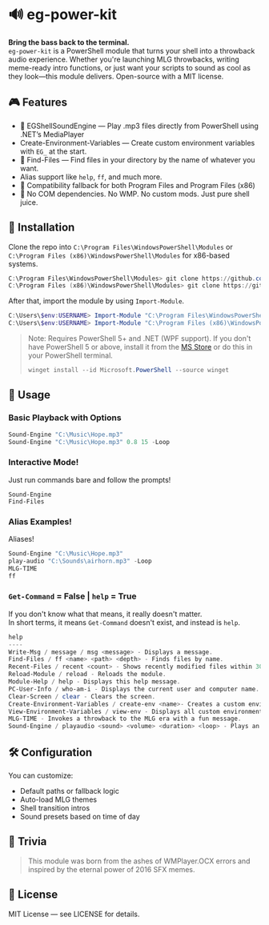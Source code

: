 # 🔊 eg-power-kit
**Bring the bass back to the terminal.**  
`eg-power-kit` is a PowerShell module that turns your shell into a throwback audio experience. Whether you're launching MLG throwbacks, writing meme-ready intro functions, or just want your scripts to sound as cool as they look—this module delivers. Open-source with a MIT license.

## 🎮 Features
- 🎵 EGShellSoundEngine — Play .mp3 files directly from PowerShell using .NET’s MediaPlayer
- Create-Environment-Variables — Create custom environment variables with `EG_` at the start.
- 📁 Find-Files — Find files in your directory by the name of whatever you want.
- Alias support like `help`, `ff`, and much more.
- 🧠 Compatibility fallback for both Program Files and Program Files (x86)
- 🗿 No COM dependencies. No WMP. No custom mods. Just pure shell juice.

## 🚀 Installation
Clone the repo into `C:\Program Files\WindowsPowerShell\Modules` or `C:\Program Files (x86)\WindowsPowerShell\Modules` for x86-based systems.
``` PowerShell
C:\Program Files\WindowsPowerShell\Modules> git clone https://github.com/GreenCraft18/eg-power-kit.git
C:\Program Files (x86)\WindowsPowerShell\Modules> git clone https://github.com/GreenCraft18/eg-power-kit.git
```
After that, import the module by using `Import-Module`.
``` PowerShell
C:\Users\$env:USERNAME> Import-Module "C:\Program Files\WindowsPowerShell\Modules\eg-power-kit"
C:\Users\$env:USERNAME> Import-Module "C:\Program Files (x86)\WindowsPowerShell\Modules\eg-power-kit"
```

> Note: Requires PowerShell 5+ and .NET (WPF support). If you don't have PowerShell 5 or above, install it from the [MS Store](https://apps.microsoft.com/detail/9mz1snwt0n5d?hl=en-US&gl=US) or do this in your PowerShell terminal.
> ``` PowerShell
> winget install --id Microsoft.PowerShell --source winget
> ```

## 📀 Usage
### Basic Playback with Options
``` PowerShell
Sound-Engine "C:\Music\Hope.mp3"
Sound-Engine "C:\Music\Hope.mp3" 0.8 15 -Loop
```

### Interactive Mode!
Just run commands bare and follow the prompts!
```
Sound-Engine
Find-Files
```

### Alias Examples!
Aliases!
``` PowerShell
Sound-Engine "C:\Music\Hope.mp3"
play-audio "C:\Sounds\airhorn.mp3" -Loop
MLG-TIME
ff
```

### `Get-Command` = False | `help` = True
If you don't know what that means, it really doesn't matter.  
In short terms, it means `Get-Command` doesn't exist, and instead is `help`.
``` PowerShell
help
----
Write-Msg / message / msg <message> - Displays a message.
Find-Files / ff <name> <path> <depth> - Finds files by name.
Recent-Files / recent <count> - Shows recently modified files within 30 days.
Reload-Module / reload - Reloads the module.
Module-Help / help - Displays this help message.
PC-User-Info / who-am-i - Displays the current user and computer name.
Clear-Screen / clear - Clears the screen.
Create-Environment-Variables / create-env <name>- Creates a custom environment variable.
View-Environment-Variables / view-env - Displays all custom environment variables.
MLG-TIME - Invokes a throwback to the MLG era with a fun message.
Sound-Engine / playaudio <sound> <volume> <duration> <loop> - Plays an audio file with specified options.
```

## 🛠 Configuration
You can customize:
- Default paths or fallback logic
- Auto-load MLG themes
- Shell transition intros
- Sound presets based on time of day

## 🧠 Trivia
> This module was born from the ashes of WMPlayer.OCX errors and inspired by the eternal power of 2016 SFX memes.

## 📄 License
MIT License — see LICENSE for details.
